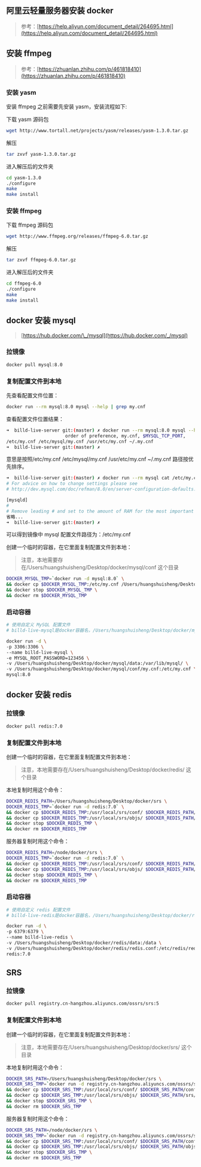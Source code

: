 ## 阿里云轻量服务器安装 docker

> 参考：[https://help.aliyun.com/document_detail/264695.html](https://help.aliyun.com/document_detail/264695.html)

## 安装 ffmpeg

> 参考：[https://zhuanlan.zhihu.com/p/461818410](https://zhuanlan.zhihu.com/p/461818410)

### 安装 yasm

安装 ffmpeg 之前需要先安装 yasm，安装流程如下:

下载 yasm 源码包

```bash
wget http://www.tortall.net/projects/yasm/releases/yasm-1.3.0.tar.gz
```

解压

```bash
tar zxvf yasm-1.3.0.tar.gz
```

进入解压后的文件夹

```bash
cd yasm-1.3.0
./configure
make
make install
```

### 安装 ffmpeg

下载 ffmpeg 源码包

```bash
wget http://www.ffmpeg.org/releases/ffmpeg-6.0.tar.gz
```

解压

```bash
tar zxvf ffmpeg-6.0.tar.gz
```

进入解压后的文件夹

```bash
cd ffmpeg-6.0
./configure
make
make install
```

## docker 安装 mysql

> [https://hub.docker.com/\_/mysql](https://hub.docker.com/_/mysql)

### 拉镜像

```bash
docker pull mysql:8.0
```

### 复制配置文件到本地

先查看配置文件位置：

```bash
docker run --rm mysql:8.0 mysql --help | grep my.cnf
```

查看配置文件位置结果：

```bash
➜  billd-live-server git:(master) ✗ docker run --rm mysql:8.0 mysql --help | grep my.cnf
                      order of preference, my.cnf, $MYSQL_TCP_PORT,
/etc/my.cnf /etc/mysql/my.cnf /usr/etc/my.cnf ~/.my.cnf
➜  billd-live-server git:(master) ✗
```

意思是按照/etc/my.cnf /etc/mysql/my.cnf /usr/etc/my.cnf ~/.my.cnf 路径按优先排序。

```bash
➜  billd-live-server git:(master) ✗ docker run --rm mysql cat /etc/my.cnf
# For advice on how to change settings please see
# http://dev.mysql.com/doc/refman/8.0/en/server-configuration-defaults.html

[mysqld]
#
# Remove leading # and set to the amount of RAM for the most important data
省略...
➜  billd-live-server git:(master) ✗
```

可以得到镜像中 mysql 配置文件路径为：/etc/my.cnf

创建一个临时的容器，在它里面复制配置文件到本地：

> 注意，本地需要存在/Users/huangshuisheng/Desktop/docker/mysql/conf 这个目录

```bash
DOCKER_MYSQL_TMP=`docker run -d mysql:8.0` \
&& docker cp $DOCKER_MYSQL_TMP:/etc/my.cnf /Users/huangshuisheng/Desktop/docker/mysql/conf \
&& docker stop $DOCKER_MYSQL_TMP \
&& docker rm $DOCKER_MYSQL_TMP
```

### 启动容器

```bash
# 使用自定义 MySQL 配置文件
# billd-live-mysql是docker容器名，/Users/huangshuisheng/Desktop/docker/mysql是映射到本机的mysql，123456是密码

docker run -d \
-p 3306:3306 \
--name billd-live-mysql \
-e MYSQL_ROOT_PASSWORD=123456 \
-v /Users/huangshuisheng/Desktop/docker/mysql/data:/var/lib/mysql/ \
-v /Users/huangshuisheng/Desktop/docker/mysql/conf/my.cnf:/etc/my.cnf \
mysql:8.0
```

## docker 安装 redis

### 拉镜像

```bash
docker pull redis:7.0
```

### 复制配置文件到本地

创建一个临时的容器，在它里面复制配置文件到本地：

> 注意，本地需要存在/Users/huangshuisheng/Desktop/docker/redis/ 这个目录

本地复制时用这个命令：

```bash
DOCKER_REDIS_PATH=/Users/huangshuisheng/Desktop/docker/srs \
DOCKER_REDIS_TMP=`docker run -d redis:7.0` \
&& docker cp $DOCKER_REDIS_TMP:/usr/local/srs/conf/ $DOCKER_REDIS_PATH/conf/ \
&& docker cp $DOCKER_REDIS_TMP:/usr/local/srs/objs/ $DOCKER_REDIS_PATH/srs/ \
&& docker stop $DOCKER_REDIS_TMP \
&& docker rm $DOCKER_REDIS_TMP
```

服务器复制时用这个命令：

```bash
DOCKER_REDIS_PATH=/node/docker/srs \
DOCKER_REDIS_TMP=`docker run -d redis:7.0` \
&& docker cp $DOCKER_REDIS_TMP:/usr/local/srs/conf/ $DOCKER_REDIS_PATH/conf/ \
&& docker cp $DOCKER_REDIS_TMP:/usr/local/srs/objs/ $DOCKER_REDIS_PATH/objs/ \
&& docker stop $DOCKER_REDIS_TMP \
&& docker rm $DOCKER_REDIS_TMP
```

### 启动容器

```bash
# 使用自定义 redis 配置文件
# billd-live-redis是docker容器名，/Users/huangshuisheng/Desktop/docker/redis是映射到本机的redis

docker run -d \
-p 6379:6379 \
--name billd-live-redis \
-v /Users/huangshuisheng/Desktop/docker/redis/data:/data \
-v /Users/huangshuisheng/Desktop/docker/redis/redis.conf:/etc/redis/redis.conf \
redis:7.0
```

## SRS

### 拉镜像

```bash
docker pull registry.cn-hangzhou.aliyuncs.com/ossrs/srs:5
```

### 复制配置文件到本地

创建一个临时的容器，在它里面复制配置文件到本地：

> 注意，本地需要存在/Users/huangshuisheng/Desktop/docker/srs/ 这个目录

本地复制时用这个命令：

```bash
DOCKER_SRS_PATH=/Users/huangshuisheng/Desktop/docker/srs \
DOCKER_SRS_TMP=`docker run -d registry.cn-hangzhou.aliyuncs.com/ossrs/srs:5` \
&& docker cp $DOCKER_SRS_TMP:/usr/local/srs/conf/ $DOCKER_SRS_PATH/conf/ \
&& docker cp $DOCKER_SRS_TMP:/usr/local/srs/objs/ $DOCKER_SRS_PATH/srs/ \
&& docker stop $DOCKER_SRS_TMP \
&& docker rm $DOCKER_SRS_TMP
```

服务器复制时用这个命令：

```bash
DOCKER_SRS_PATH=/node/docker/srs \
DOCKER_SRS_TMP=`docker run -d registry.cn-hangzhou.aliyuncs.com/ossrs/srs:5` \
&& docker cp $DOCKER_SRS_TMP:/usr/local/srs/conf/ $DOCKER_SRS_PATH/conf/ \
&& docker cp $DOCKER_SRS_TMP:/usr/local/srs/objs/ $DOCKER_SRS_PATH/objs/ \
&& docker stop $DOCKER_SRS_TMP \
&& docker rm $DOCKER_SRS_TMP
```
